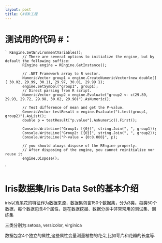 ```yaml
---
layout: post
title: C#和R工程
---
```


# 测试用的代码 #：
    ` REngine.SetEnvironmentVariables();
            // There are several options to initialize the engine, but by default the following suffice:
            REngine engine = REngine.GetInstance();

            // .NET Framework array to R vector.
            NumericVector group1 = engine.CreateNumericVector(new double[] { 30.02, 29.99, 30.11, 29.97, 30.01, 29.99 });
            engine.SetSymbol("group1", group1);
            // Direct parsing from R script.
            NumericVector group2 = engine.Evaluate("group2 <- c(29.89, 29.93, 29.72, 29.98, 30.02, 29.98)").AsNumeric();

            // Test difference of mean and get the P-value.
            GenericVector testResult = engine.Evaluate("t.test(group1, group2)").AsList();
            double p = testResult["p.value"].AsNumeric().First();

            Console.WriteLine("Group1: [{0}]", string.Join(", ", group1));
            Console.WriteLine("Group2: [{0}]", string.Join(", ", group2));
            Console.WriteLine("P-value = {0:0.000}", p);

            // you should always dispose of the REngine properly.
            // After disposing of the engine, you cannot reinitialize nor reuse it
            engine.Dispose();
`

# Iris数据集/Iris Data Set的基本介绍  #

iris以鸢尾花的特征作为数据来源，数据集包含150个数据集，分为3类，每类50个数据，每个数据包含4个属性，是在数据挖掘、数据分类中非常常用的测试集、训练集
 
三类分别为:setosa, versicolor, virginica
 
数据包含4个独立的属性,这些属性变量测量植物的花朵,比如萼片和花瓣的长度等.

